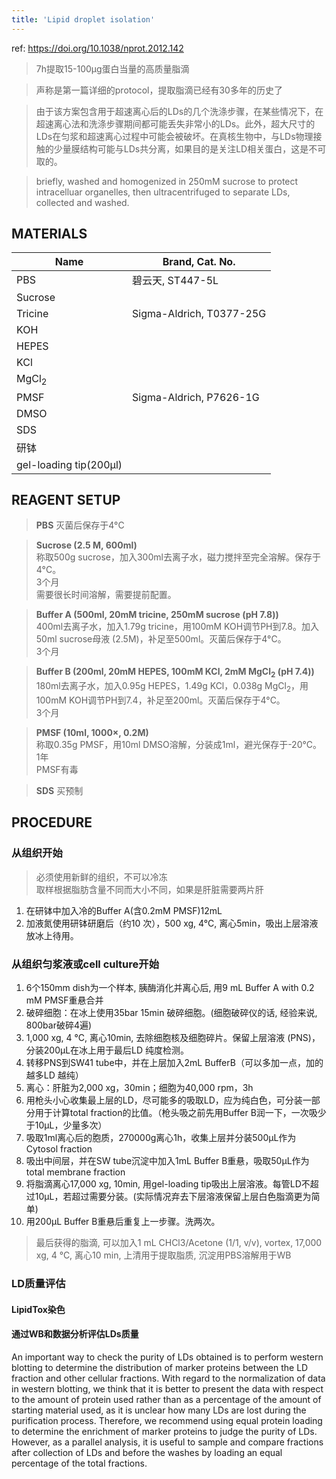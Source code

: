 ```yaml
---
title: 'Lipid droplet isolation'
---
```


ref: https://doi.org/10.1038/nprot.2012.142

> 7h提取15-100μg蛋白当量的高质量脂滴

> 声称是第一篇详细的protocol，提取脂滴已经有30多年的历史了

> 由于该方案包含用于超速离心后的LDs的几个洗涤步骤，在某些情况下，在超速离心法和洗涤步骤期间都可能丢失非常小的LDs。此外，超大尺寸的LDs在匀浆和超速离心过程中可能会被破坏。在真核生物中，与LDs物理接触的少量膜结构可能与LDs共分离，如果目的是关注LD相关蛋白，这是不可取的。

> briefly, washed and homogenized in 250mM sucrose to protect intracelluar organelles, then ultracentrifuged to separate LDs, collected and washed.

## MATERIALS

| Name                   | Brand, Cat. No.          |
| ---------------------- | ------------------------ |
| PBS                    | 碧云天, ST447-5L         |
| Sucrose                |                          |
| Tricine                | Sigma-Aldrich, T0377-25G |
| KOH                    |                          |
| HEPES                  |
| KCl                    |                          |
| MgCl<sub>2</sub>       |                          |
| PMSF                   | Sigma-Aldrich, P7626-1G  |
| DMSO                   |
| SDS                    |
| 研钵                   |
| gel-loading tip(200μl) |

## REAGENT SETUP

> **PBS** 灭菌后保存于4°C

> **Sucrose (2.5 M, 600ml)**  
> 称取500g sucrose，加入300ml去离子水，磁力搅拌至完全溶解。保存于4°C。  
> 3个月  
> 需要很长时间溶解，需要提前配置。  

> **Buffer A (500ml, 20mM tricine, 250mM sucrose (pH 7.8))**  
> 400ml去离子水，加入1.79g tricine，用100mM KOH调节PH到7.8。加入50ml sucrose母液 (2.5M)，补足至500ml。灭菌后保存于4°C。  
> 3个月  

> **Buffer B (200ml, 20mM HEPES, 100mM KCl, 2mM MgCl<sub>2</sub> (pH 7.4))**  
> 180ml去离子水，加入0.95g HEPES，1.49g KCl，0.038g MgCl<sub>2</sub>，用100mM KOH调节PH到7.4，补足至200ml。灭菌后保存于4°C。  
> 3个月  

> **PMSF (10ml, 1000×, 0.2M)**  
> 称取0.35g PMSF，用10ml DMSO溶解，分装成1ml，避光保存于-20°C。  
> 1年  
> PMSF有毒  

> **SDS** 买预制  

## PROCEDURE

### 从组织开始

> 必须使用新鲜的组织，不可以冷冻  
> 取样根据脂肪含量不同而大小不同，如果是肝脏需要两片肝  

1. 在研钵中加入冷的Buffer A(含0.2mM PMSF)12mL
2. 加液氮使用研钵研磨后（约10 次），500 xg, 4°C, 离心5min，吸出上层溶液放冰上待用。

### 从组织匀浆液或cell culture开始

1. 6个150mm dish为一个样本, 胰酶消化并离心后, 用9 mL Buffer A with 0.2 mM PMSF重悬合并
2. 破碎细胞：在冰上使用35bar 15min 破碎细胞。(细胞破碎仪的话, 经验来说, 800bar破碎4遍)
3. 1,000 xg, 4 °C, 离心10min, 去除细胞核及细胞碎片。保留上层溶液 (PNS)，分装200μL在冰上用于最后LD 纯度检测。
4. 转移PNS到SW41 tube中，并在上层加入2mL BufferB（可以多加一点，加的越多LD 越纯）
5. 离心：肝脏为2,000 xg，30min；细胞为40,000 rpm，3h
6. 用枪头小心收集最上层的LD，尽可能多的吸取LD，应为纯白色，可分装一部分用于计算total fraction的比值。（枪头吸之前先用Buffer B润一下，一次吸少于10μL，少量多次）
7. 吸取1ml离心后的胞质，270000g离心1h，收集上层并分装500μL作为Cytosol fraction
8. 吸出中间层，并在SW tube沉淀中加入1mL Buffer B重悬，吸取50μL作为total membrane fraction
9. 将脂滴离心17,000 xg, 10min, 用gel-loading tip吸出上层溶液。每管LD不超过10μL，若超过需要分装。(实际情况弃去下层溶液保留上层白色脂滴更为简单)
10. 用200μL Buffer B重悬后重复上一步骤。洗两次。

> 最后获得的脂滴, 可以加入1 mL CHCl3/Acetone (1/1, v/v), vortex, 17,000 xg, 4 °C, 离心10 min, 上清用于提取脂质, 沉淀用PBS溶解用于WB

### LD质量评估

#### LipidTox染色

#### 通过WB和数据分析评估LDs质量

An important way to check the purity of LDs obtained is to perform western blotting to determine the distribution of marker proteins between the LD fraction and other cellular fractions. With regard to the normalization of data in western blotting, we think that it is better to present the data with respect to the amount of protein used rather than as a percentage of the amount of starting material used, as it is unclear how many LDs are lost during the purification process. Therefore, we recommend using equal protein loading to determine the enrichment of marker proteins to judge the purity of LDs. However, as a parallel analysis, it is useful to sample and compare fractions after collection of LDs and before the washes by loading an equal percentage of the total fractions.
<!-- 
| Sample                 | Starting amounts                                   | Sample collection (Step 1)                                                                                                                                                      | Homogenization (Steps 3 and 4)                                                                                                                                                         | Ultracentrifugation (Step 8)                                          | Typical yield of LD protein (μg) | Typical size range of LDs (μm) |
| ---------------------- | -------------------------------------------------- | ------------------------------------------------------------------------------------------------------------------------------------------------------------------------------- | -------------------------------------------------------------------------------------------------------------------------------------------------------------------------------------- | --------------------------------------------------------------------- | -------------------------------- | ------------------------------ |
| Caenorhabditis elegans | 4 × 10^5^ worms                                    | Wash the worms three times with 50 ml of PBS plus 0.001% (vol/vol) Triton X-100 and then once with 50 ml of buffer A. Resuspend the worms in 10 ml of buffer A with 0.2 mM PMSF | Homogenize the worms four times on ice with a Polytron at 14,000 r.p.m., 1 min per time with 30-s intervals. Centrifuge at 1,000g for 30 s, keep the supernatant and proceed to Step 5 | 10,200–10,600g for 1 h at 4 °C                                        | ~30                              | 0.5–2                          |
| Mouse skeletal muscle  | Muscle dissected from hind legs of 20 C57BL/6 mice | Remove the fascia and connective tissues, then cut into small pieces and resuspend in 12 ml of buffer A with 0.2 mM PMSF                                                        | Homogenize on ice 20 times with a tight-fitting Dounce. Centrifuge at 100g for 10 min at 4 °C, keep the supernatant and proceed to Step 5                                              | 182,000g for 1 h at 4 °C                                              | ~15                              | 0.5–1                          |
| Mouse liver            | Livers of two C57BL/6 mice                         | Remove the fascia and connective tissues, then cut into small pieces and resuspend in 12 ml of buffer A with 0.2 mM PMSF                                                        | Homogenize on ice ten times with a loose-fitting Dounce. Centrifuge at 100g for 10 min at 4 °C, keep the supernatant and proceed to Step 5                                             | 2,000g for 30 min at 4 °C                                             | ~100                             | 1–5                            |
| CHO-K2 cells           | Cells from ten 150-mm plates (100% confluent)      | Wash the dishes with 10 ml of icecold PBS. Scrape the cells and resuspend in 100 ml of PBS, and centrifuge at 1,000g for 10 min at 4 °C to collect cells                        | None required.<br>Proceed directly to Step 5                                                                                                                                           | 182,000g for 1 h at 4 °C                                              | ~20                              | 0.1–1                          |
| Bacteria/yeast         | 400 ml of liquid culture in stationary phase       | Collect the cells by centrifuging the culture at 4,000g for 10 min. Wash the cells twice with 30 ml of PBS and collect cells                                                    | None required.<br>Proceed directly to Step 5                                                                                                                                           | 10,200–10,600g for 1 h at 4 °C for yeast and 182,000g for 1 h at 4 °C | ~25                              | 0.1–1                          |

 -->
